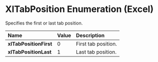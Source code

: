 
# XlTabPosition Enumeration (Excel)

Specifies the first or last tab position.



|**Name**|**Value**|**Description**|
|:-----|:-----|:-----|
|**xlTabPositionFirst**|0|First tab position.|
|**xlTabPositionLast**|1|Last tab position.|

